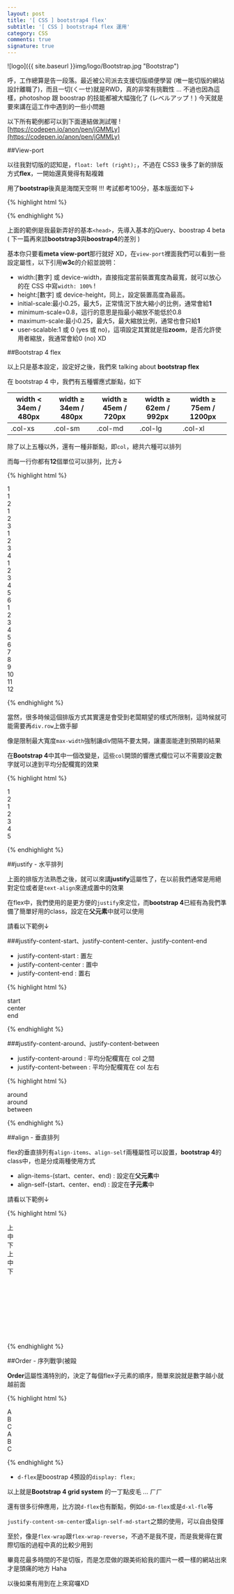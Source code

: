 ```yaml
---
layout: post
title: '[ CSS ] bootstrap4 flex'
subtitle: '[ CSS ] bootstrap4 flex 運用'
category: CSS
comments: true
signature: true
---
```


![logo]({{ site.baseurl }}img/logo/Bootstrap.jpg "Bootstrap")

<div class="message">
    呼，工作總算是告一段落。最近被公司派去支援切版順便學習 (唯一能切版的網站設計離職了)，而且一切(ㄑ一ㄝ)就是RWD，真的非常有挑戰性 ... 
    不過也因為這樣，photoshop 跟 boostrap 的技能都被大幅強化了 (レベルアップ！) 今天就是要來講在這工作中遇到的一些小問題
</div>

以下所有範例都可以到下面連結做測試喔 !
[https://codepen.io/anon/pen/jGMMLy](https://codepen.io/anon/pen/jGMMLy)

##View-port

以往我對切版的認知是，`float: left (right);`，不過在 CSS3 後多了新的排版方式**flex**，一開始還真覺得有點複雜

用了**bootstrap**後真是海闊天空啊 !!! 考試都考100分，基本版面如下↓

{% highlight html %}

<head>
    <meta charset="UTF-8">
    <meta name="viewport" content="width=device-width, initial-scale=1.0,minimum-scale=0.8,maximum-scale=2.0,user-scalable=no">
    <meta http-equiv="X-UA-Compatible" content="ie=edge">
    <!-- CSS -->
    <!-- bootstrap -->
    <link rel="stylesheet" href="https://maxcdn.bootstrapcdn.com/bootstrap/4.0.0-beta/css/bootstrap.min.css" integrity="sha384-/Y6pD6FV/Vv2HJnA6t+vslU6fwYXjCFtcEpHbNJ0lyAFsXTsjBbfaDjzALeQsN6M" crossorigin="anonymous">    
    <!-- font-awsome -->
    <link href="//netdna.bootstrapcdn.com/font-awesome/4.2.0/css/font-awesome.min.css" rel="stylesheet" />
    <!-- JS framework -->
    <!-- jquery -->
    <!-- <script src="https://ajax.googleapis.com/ajax/libs/jquery/3.2.1/jquery.min.js"></script> -->
    <script src="https://ajax.googleapis.com/ajax/libs/jquery/1.12.4/jquery.min.js"></script>
    <!-- jQuery-UI -->
    <script src="//ajax.googleapis.com/ajax/libs/jqueryui/1.11.1/jquery-ui.min.js"></script>
    <!-- Bootstrap -->
    <script src="https://cdnjs.cloudflare.com/ajax/libs/popper.js/1.11.0/umd/popper.min.js" integrity="sha384-b/U6ypiBEHpOf/4+1nzFpr53nxSS+GLCkfwBdFNTxtclqqenISfwAzpKaMNFNmj4" crossorigin="anonymous"></script>
    <script src="https://maxcdn.bootstrapcdn.com/bootstrap/4.0.0-beta/js/bootstrap.min.js" integrity="sha384-h0AbiXch4ZDo7tp9hKZ4TsHbi047NrKGLO3SEJAg45jXxnGIfYzk4Si90RDIqNm1" crossorigin="anonymous"></script>
    <!-- modernizr 2.8.3 -->
    <script lang="javascript" src="https://cdnjs.cloudflare.com/ajax/libs/modernizr/2.8.3/modernizr.js"></script>
    <!-- scrolling -->
    <script lang="javascript" src="/js/CCscroll.js"></script>
    <!-- fancybox -->
    <link rel="stylesheet" href="/js/fancybox2.15/source/jquery.fancybox.css" />
    <script src="/js/fancybox2.15/source/jquery.fancybox.js"></script>
    <!-- countJS -->
    <script language="JavaScript" src="/js/count.js"></script>
    <!-- Resize -->
    <script language="JavaScript" src="/js/Cresize.js"></script>
    <!-- style -->
    <link rel="stylesheet" href="css/Cstyle.css" />
    <link rel="stylesheet" href="css/Cdevice-tablet.css" />
</head>

{% endhighlight %}

上面的範例是我最新弄好的基本`<head>`，先導入基本的jQuery、boostrap 4 beta ( 下一篇再來談**bootstrap3**與**boostrap4**的差別 ) 

基本你只要看**meta view-port**那行就好 XD，在`view-port`裡面我們可以看到一些設定屬性，以下引用**w3c**的介紹並說明：

 - width:[數字] 或 device-width，直接指定當前裝置寬度為最寬，就可以放心的在 CSS 中寫`width: 100%` !
 - height:[數字] 或 device-height，同上，設定裝置高度為最高。
 - initial-scale:最小0.25，最大5，正常情況下放大縮小的比例，通常會給**1**
 - minimum-scale=0.8，這行的意思是指最小縮放不能低於0.8
 - maximum-scale:最小0.25，最大5，最大縮放比例，通常也會只給**1**
 - user-scalable:1 或 0 (yes 或 no)，這項設定其實就是指**zoom**，是否允許使用者縮放，我通常會給0 (no) XD



##Bootstrap 4 flex


以上只是基本設定，設定好之後，我們來 talking about **bootstrap flex**

在 bootstrap 4 中，我們有五種響應式斷點，如下

| width < 34em / 480px | width ≥ 34em / 480px | width ≥ 45em / 720px | width ≥ 62em / 992px | width ≥ 75em / 1200px |
|-------|--------|---------|--------|---------|
| .col-xs | .col-sm | .col-md | .col-lg | .col-xl |

除了以上五種以外，還有一種非斷點，即`col`，總共六種可以排列

而每一行你都有**12**個單位可以排列，比方↓

{% highlight html %}

<!-- 請務必一定要記得使用row當parent div，否則斷點不會執行 -->
<div class="row">
    <!-- 我是一整行 -->
    <div class="col-12">1</div>
    <!-- 我是兩個框框 -->
    <div class="col-6">1</div>
    <div class="col-6">2</div>
    <!-- 我是三個框框 -->
    <div class="col-4">1</div>
    <div class="col-4">2</div>
    <div class="col-4">3</div>
    <!-- 我是四個框框 -->
    <div class="col-3">1</div>
    <div class="col-3">2</div>
    <div class="col-3">3</div>
    <div class="col-3">4</div>
    <!-- 我是六個框框 -->
    <div class="col-2">1</div>
    <div class="col-2">2</div>
    <div class="col-2">3</div>
    <div class="col-2">4</div>
    <div class="col-2">5</div>
    <div class="col-2">6</div>
    <!-- 我是十二個框框 -->
    <div class="col-1">1</div>
    <div class="col-1">2</div>
    <div class="col-1">3</div>
    <div class="col-1">4</div>
    <div class="col-1">5</div>
    <div class="col-1">6</div>
    <div class="col-1">7</div>
    <div class="col-1">8</div>
    <div class="col-1">9</div>
    <div class="col-1">10</div>
    <div class="col-1">11</div>
    <div class="col-1">12</div>
</div>

{% endhighlight %}

當然，很多時候這個排版方式其實還是會受到老闆期望的樣式所限制，這時候就可能需要再`div.row`上做手腳

像是限制最大寬度`max-width`強制讓*div*間隔不要太開，讓畫面能達到預期的結果

在**Bootstrap 4**中其中一個改變是，這些`col`開頭的響應式欄位可以不需要設定數字就可以達到平均分配欄寬的效果

{% highlight html %}

<!-- 兩格 -->
<div class="row">
    <div class="col">1</div>
    <div class="col">2</div>
</div>

<!-- 五格 -->
<div class="row">
    <div class="col-xl">1</div>
    <div class="col-xl">2</div>
    <div class="col-xl">3</div>
    <div class="col-xl">4</div>
    <div class="col-xl">5</div>
</div>

{% endhighlight %}



##justify - 水平排列

上面的排版方法熟悉之後，就可以來講**justify**這屬性了，在以前我們通常是用絕對定位或者是`text-align`來達成置中的效果

在flex中，我們使用的是更方便的`justify`來定位，而**bootstrap 4**已經有為我們準備了簡單好用的class，設定在**父元素**中就可以使用

請看以下範例↓


###justify-content-start、justify-content-center、justify-content-end

 - justify-content-start  : 置左
 - justify-content-center : 置中
 - justify-content-end    : 置右

{% highlight html %}

<div class="row justify-content-start">
    <div class="col-xl-2">start</div>
</div>

<div class="row justify-content-center">
    <div class="col-xl-2">center</div>
</div>

<div class="row justify-content-end">
    <div class="col-xl-2">end</div>
</div>

{% endhighlight %}


###justify-content-around、justify-content-between

 - justify-content-around  : 平均分配欄寬在 col 之間
 - justify-content-between : 平均分配欄寬在 col 左右

{% highlight html %}

<div class="row justify-content-around">
    <div class="col-xl-2">around</div>
    <div class="col-xl-2">around</div>
</div>

<div class="row justify-content-between">
    <div class="col-xl-2">between</div>
</div>

{% endhighlight %}


##align - 垂直排列

flex的垂直排列有`align-items`、`align-self`兩種屬性可以設置，**bootstrap 4**的class中，也是分成兩種使用方式

 - align-items-(start、center、end) : 設定在**父元素**中
 - align-self-(start、center、end) : 設定在**子元素**中

請看以下範例↓

{% highlight html %}

<div class="row align-items-start">
    <div class="col-1">上</div>
</div>

<div class="row align-items-center">
    <div class="col-1">中</div>
</div>

<div class="row align-items-end">
    <div class="col-1">下</div>
</div>

<div class="row" style="height:200px;">
    <div class="col-1 align-self-start">上</div>
    <div class="col-1 align-self-center">中</div>
    <div class="col-1 align-self-end">下</div>
</div>

{% endhighlight %}



##Order - 序列戰爭(被毆

**Order**這屬性滿特別的，決定了每個flex子元素的順序，簡單來說就是數字越小就越前面

{% highlight html %}

<!-- 原本的框框 -->
<div class="d-flex">
    <div>A</div>
    <div>B</div>
    <div>C</div>
</div>

<!-- 修改後的框框 -->
<div class="d-flex">
    <div style="order:3;">A</div>
    <div style="order:1;">B</div>
    <div style="order:2;">C</div>
</div>

{% endhighlight %}

 - `d-flex`是boostrap 4預設的`display: flex;`



以上就是**Bootstrap 4 grid system** 的一丁點皮毛 ... ㄏㄏ

還有很多衍伸應用，比方說`d-flex`也有斷點，例如`d-sm-flex`或是`d-xl-fle`等

`justify-content-sm-center`或`align-self-md-start`之類的使用，可以自由發揮

至於，像是`flex-wrap`跟`flex-wrap-reverse`，不過不是我不提，而是我覺得在實際切版的過程中真的比較少用到

畢竟花最多時間的不是切版，而是怎麼做的跟美術給我的圖片一模一樣的網站出來才是頭痛的地方 Haha

以後如果有用到在上來寫囉XD